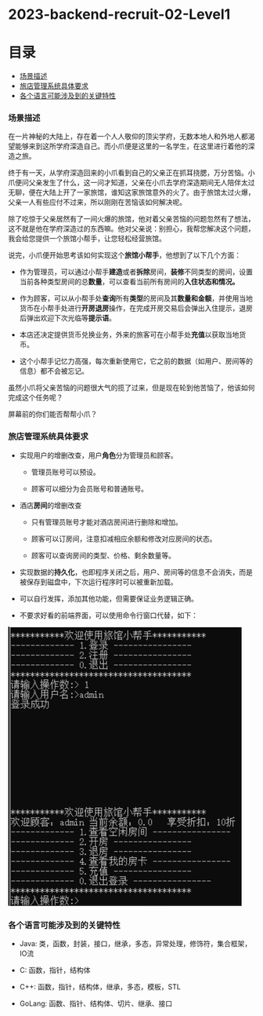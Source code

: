 # 2023-backend-recruit-02-Level1

# 目录
- [场景描述](#场景描述)
- [旅店管理系统具体要求](#旅店管理系统具体要求)
- [各个语言可能涉及到的关键特性](#各个语言可能涉及到的关键特性)


### 场景描述

在一片神秘的大陆上，存在着一个人人敬仰的顶尖学府，无数本地人和外地人都渴望能够来到这所学府深造自己。而小爪便是这里的一名学生，在这里进行着他的深造之旅。

终于有一天，从学府深造回来的小爪看到自己的父亲正在抓耳挠腮，万分苦恼。小爪便问父亲发生了什么，这一问才知道，父亲在小爪去学府深造期间无人陪伴太过无聊，便在大陆上开了一家旅馆，谁知这家旅馆意外的火了。由于旅馆太过火爆，父亲一人有些应付不过来，所以刚刚在苦恼该如何解决呢。

除了吃惊于父亲居然有了一间火爆的旅馆，他对着父亲苦恼的问题忽然有了想法，这不就是他在学府深造过的东西嘛。他对父亲说：别担心，我帮您解决这个问题，我会给您提供一个旅馆小帮手，让您轻松经营旅馆。

说完，小爪便开始思考该如何实现这个**旅馆小帮手**，他想到了以下几个方面：

- 作为管理员，可以通过小帮手**建造**或者**拆除**房间，**装修**不同类型的房间，设置当前各种类型房间的总**数量**，可以查看当前所有房间的**入住状态和情况。**
    
- 作为顾客，可以从小帮手处**查询**所有**类型**的房间及其**数量和金额**，并使用当地货币在小帮手处进行**开房退房**操作，在完成开房交易后会弹出入住提示，退房后弹出欢迎下次光临等**提示语**。
    
- 本店还决定提供货币兑换业务，外来的旅客可在小帮手处**充值**以获取当地货币。
    
- 这个小帮手记忆力高强，每次重新使用它，它之前的数据（如用户、房间等的信息）都不会被忘记。
    

虽然小爪将父亲苦恼的问题很大气的揽了过来，但是现在轮到他苦恼了，他该如何完成这个任务呢？

屏幕前的你们能否帮帮小爪？

  

### 旅店管理系统具体要求

- 实现用户的增删改查，用户**角色**分为管理员和顾客。
    
    - 管理员账号可以预设。
        
    - 顾客可以细分为会员账号和普通账号。
        
- 酒店**房间**的增删改查
    
    - 只有管理员账号才能对酒店房间进行删除和增加。
        
    - 顾客可以订房间，注意扣减相应余额和修改对应房间的状态。
        
    - 顾客可以查询房间的类型、价格、剩余数量等。
        
- 实现数据的**持久化**，也即程序关闭之后，用户、房间等的信息不会消失，而是被保存到磁盘中，下次运行程序时可以被重新加载。
    
- 可以自行发挥，添加其他功能，但需要保证业务逻辑正确。
    
- 不要求好看的前端界面，可以使用命令行窗口代替，如下：
    
![](attachment/Hotel%20helper.png)
### 各个语言可能涉及到的关键特性

- Java: 类，函数，封装，接口，继承，多态，异常处理，修饰符，集合框架，IO流
    
- C: 函数，指针，结构体
    
- C++: 函数，指针，结构体，继承，多态，模板，STL
    
- GoLang: 函数、指针、结构体、切片、继承、接口
